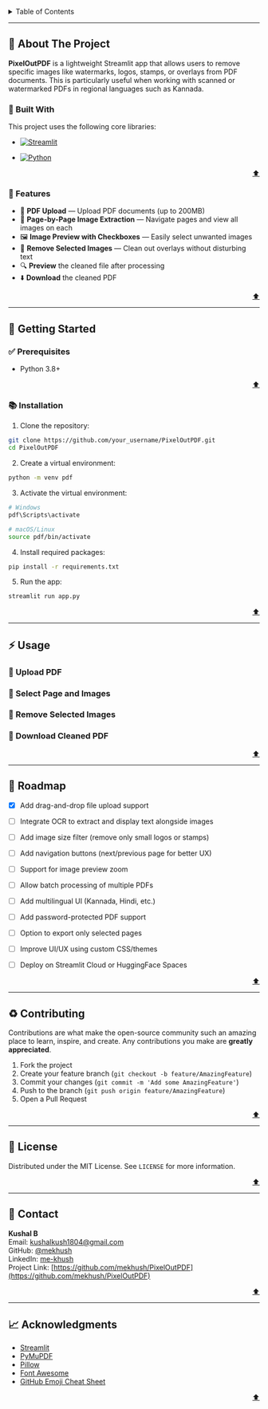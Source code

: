 <a id="readme-top"></a>
<!-- TABLE OF CONTENTS -->
<details>
  <summary>Table of Contents</summary>
  <ol>
    <li>
      <a href="#about-the-project">About The Project</a>
      <ul>
        <li><a href="#built-with">Built With</a></li>
        <li><a href="#features">Features</a></li>
      </ul>
    </li>
    <li>
      <a href="#getting-started">Getting Started</a>
      <ul>
        <li><a href="#prerequisites">Prerequisites</a></li>
        <li><a href="#installation">Installation</a></li>
      </ul>
    </li>
    <li><a href="#usage">Usage</a></li>
    <li><a href="#roadmap">Roadmap</a></li>
    <li><a href="#contributing">Contributing</a></li>
    <li><a href="#license">License</a></li>
    <li><a href="#contact">Contact</a></li>
    <li><a href="#acknowledgments">Acknowledgments</a></li>
  </ol>
</details>


---
## 📄 About The Project

**PixelOutPDF** is a lightweight Streamlit app that allows users to remove specific images like watermarks, logos, stamps, or overlays from PDF documents. This is particularly useful when working with scanned or watermarked PDFs in regional languages such as Kannada.

### 🧱 Built With

This project uses the following core libraries:

* [![Streamlit][streamlit-logo]][streamlit-web]

* [![Python][python-logo]][python-web]

<p align="right"><a href="#readme-top">⬆️</a></p>


### 🧠 Features

- 📄 **PDF Upload** — Upload PDF documents (up to 200MB)
- 📅 **Page-by-Page Image Extraction** — Navigate pages and view all images on each
- 🖼️ **Image Preview with Checkboxes** — Easily select unwanted images
- 🧹 **Remove Selected Images** — Clean out overlays without disturbing text
- 🔍 **Preview** the cleaned file after processing
- ⬇️ **Download** the cleaned PDF
<p align="right"><a href="#readme-top">⬆️</a></p>

---

## 🚀 Getting Started

### ✅ Prerequisites

- Python 3.8+
<p align="right"><a href="#readme-top">⬆️</a></p>

### 📚 Installation

1. Clone the repository:

```bash
git clone https://github.com/your_username/PixelOutPDF.git
cd PixelOutPDF
```

2. Create a virtual environment:

```bash
python -m venv pdf
```

3. Activate the virtual environment:

```bash
# Windows
pdf\Scripts\activate

# macOS/Linux
source pdf/bin/activate
```

4. Install required packages:

```bash
pip install -r requirements.txt
```

5. Run the app:

```bash
streamlit run app.py
```
<p align="right"><a href="#readme-top">⬆️</a></p>

---

## ⚡ Usage

### 📄 Upload PDF

### 📝 Select Page and Images

### 🧹 Remove Selected Images

### 📅 Download Cleaned PDF

<p align="right"><a href="#readme-top">⬆️</a></p>

---

## 🚩 Roadmap
- [x] Add drag-and-drop file upload support
- [ ] Integrate OCR to extract and display text alongside images
- [ ] Add image size filter (remove only small logos or stamps)
- [ ] Add navigation buttons (next/previous page for better UX)
- [ ] Support for image preview zoom
- [ ] Allow batch processing of multiple PDFs
- [ ] Add multilingual UI (Kannada, Hindi, etc.)
- [ ] Add password-protected PDF support
- [ ] Option to export only selected pages
- [ ] Improve UI/UX using custom CSS/themes
- [ ] Deploy on Streamlit Cloud or HuggingFace Spaces


<p align="right"><a href="#readme-top">⬆️</a></p>

---

## ♻️ Contributing

Contributions are what make the open-source community such an amazing place to learn, inspire, and create. Any contributions you make are **greatly appreciated**.

1. Fork the project
2. Create your feature branch (`git checkout -b feature/AmazingFeature`)
3. Commit your changes (`git commit -m 'Add some AmazingFeature'`)
4. Push to the branch (`git push origin feature/AmazingFeature`)
5. Open a Pull Request


<p align="right"><a href="#readme-top">⬆️</a></p>

---

## 📆 License

Distributed under the MIT License. See `LICENSE` for more information.

<p align="right"><a href="#readme-top">⬆️</a></p>

---

## 📢 Contact

**Kushal B**\
Email: [kushalkush1804@gmail.com](mailto\:kushalkush1804@gmail.com)\
GitHub: [@mekhush](https://github.com/mekhush)\
LinkedIn: [me-khush](https://www.linkedin.com/in/me-khush)\
Project Link: [https://github.com/mekhush/PixelOutPDF](https://github.com/mekhush/PixelOutPDF)

<p align="right"><a href="#readme-top">⬆️</a></p>

---

## 📈 Acknowledgments

- [Streamlit][streamlit-web]
- [PyMuPDF][pymupdf-lib]
- [Pillow][pillow-lib]
- [Font Awesome][font-awe]
- [GitHub Emoji Cheat Sheet][gitHub-emoji-cheat-sheet]

<p align="right"><a href="#readme-top">⬆️</a></p>



[streamlit-logo]: https://img.shields.io/badge/Streamlit-FF4B4B?style=for-the-badge&logo=streamlit&logoColor=white
[streamlit-web]: https://streamlit.io/
[python-logo]: https://img.shields.io/badge/Python-3776AB?style=for-the-badge&logo=python&logoColor=white
[python-web]: https://www.python.org/

[pymupdf-lib]: https://pymupdf.readthedocs.io/en/latest/
[pillow-lib]: https://python-pillow.org/
[font-awe]: https://fontawesome.com
[gitHub-emoji-cheat-sheet]: https://www.webpagefx.com/tools/emoji-cheat-sheet
